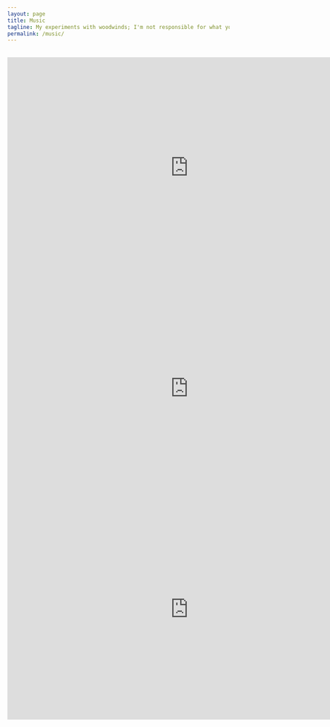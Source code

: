 ```yaml
---
layout: page
title: Music
tagline: My experiments with woodwinds; I'm not responsible for what you're going to hear :P
permalink: /music/
---
```


<center>
<p></p><br>
<iframe width="820" height="500" src="http://www.youtube.com/embed/uQsmzVrjID0?rel=0" frameborder="0" allowfullscreen></iframe><br>
<iframe width="820" height="500" src="http://www.youtube.com/embed/noctcoFd8WU?rel=0" frameborder="0" allowfullscreen></iframe><br>
<iframe width="820" height="500" src="http://www.youtube.com/embed/xNruN_T2B0k" frameborder="0" allowfullscreen></iframe>
</center>

<script type="text/javascript">
  mixpanel.track("Music Page");
</script>
